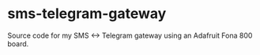 # sms-telegram-gateway
Source code for my SMS &lt;-> Telegram gateway using an Adafruit Fona 800 board.
